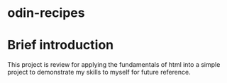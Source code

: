 # odin-recipes

# Brief introduction
This project is review for applying the fundamentals of html into a simple project to demonstrate my skills to myself for future reference.  
